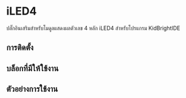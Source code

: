 # iLED4

ปลั๊กอินเสริมสำหรับโมดูลแสดงผลตัวเลข 4 หลัก iLED4 สำหรับโปรแกรม KidBrightIDE

## การติดตั้ง

## บล็อกที่มีให้ใช้งาน

## ตัวอย่างการใช้งาน


